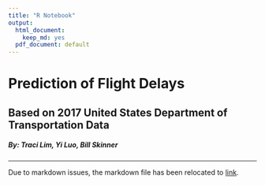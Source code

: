 ```yaml
---
title: "R Notebook"
output:
  html_document:
    keep_md: yes
  pdf_document: default
---
```

# Prediction of Flight Delays

## Based on 2017 United States Department of Transportation Data

##### By: Traci Lim, Yi Luo, Bill Skinner

---

Due to markdown issues, the markdown file has been relocated to [link](scripts/dataviz.md). 

